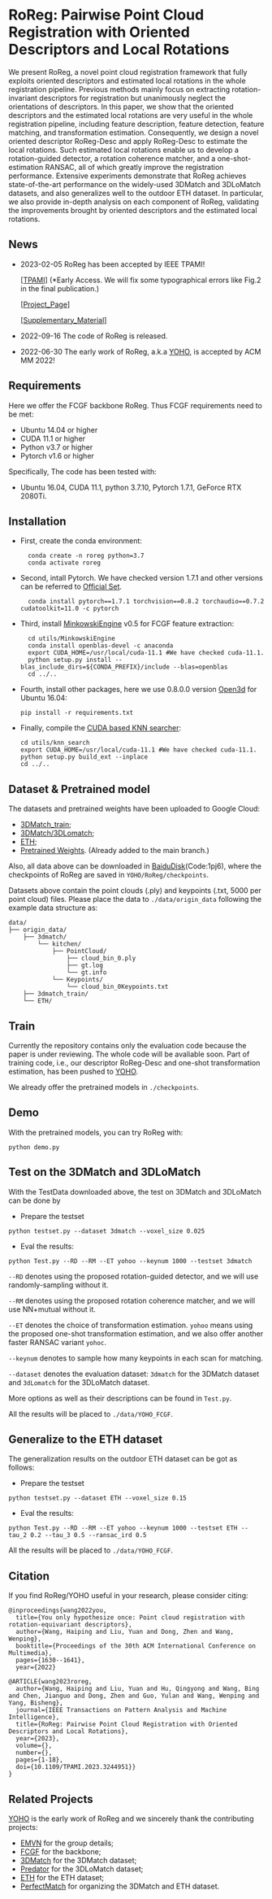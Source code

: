 # RoReg: Pairwise Point Cloud Registration with Oriented Descriptors and Local Rotations

We present RoReg, a novel point cloud registration framework that fully exploits oriented descriptors and estimated local rotations in the whole registration pipeline. Previous methods mainly focus on extracting rotation-invariant descriptors for registration but unanimously neglect the orientations of descriptors. In this paper, we show that the oriented descriptors and the estimated local rotations are very useful in the whole registration pipeline, including feature description, feature detection, feature matching, and transformation estimation. Consequently, we design a novel oriented descriptor RoReg-Desc and apply RoReg-Desc to estimate the local rotations. Such estimated local rotations enable us to develop a rotation-guided detector, a rotation coherence matcher, and a one-shot-estimation RANSAC, all of which greatly improve the registration performance. Extensive experiments demonstrate that RoReg achieves state-of-the-art performance on the widely-used 3DMatch and 3DLoMatch datasets, and also generalizes well to the outdoor ETH dataset. In particular, we also provide in-depth analysis on each component of RoReg, validating the improvements brought by oriented descriptors and the estimated local rotations.

## News

- 2023-02-05 RoReg has been accepted by IEEE TPAMI! 
  
  [[TPAMI]](https://doi.org/10.1109/TPAMI.2023.3244951)  (*Early Access. We will fix some typographical errors like Fig.2 in the final publication.)

  [[Project_Page]](https://hpwang-whu.github.io/RoReg/) 

  [[Supplementary_Material]](media/RoReg_Appendix.pdf)
- 2022-09-16 The code of RoReg is released.
- 2022-06-30 The early work of RoReg, a.k.a [YOHO](https://github.com/HpWang-whu/YOHO), is accepted by ACM MM 2022!

## Requirements
Here we offer the FCGF backbone RoReg. Thus FCGF requirements need to be met:
- Ubuntu 14.04 or higher
- CUDA 11.1 or higher
- Python v3.7 or higher
- Pytorch v1.6 or higher

Specifically, The code has been tested with:
- Ubuntu 16.04, CUDA 11.1, python 3.7.10, Pytorch 1.7.1, GeForce RTX 2080Ti.


## Installation
- First, create the conda environment:
  ```
    conda create -n roreg python=3.7
    conda activate roreg
  ```
- Second, intall Pytorch. We have checked version 1.7.1 and other versions can be referred to [Official Set](https://pytorch.org/get-started/previous-versions/).
  ```
    conda install pytorch==1.7.1 torchvision==0.8.2 torchaudio==0.7.2 cudatoolkit=11.0 -c pytorch
  ```
- Third, install [MinkowskiEngine](https://github.com/stanfordvl/MinkowskiEngine) v0.5 for FCGF feature extraction:
  ```
    cd utils/MinkowskiEngine
    conda install openblas-devel -c anaconda
    export CUDA_HOME=/usr/local/cuda-11.1 #We have checked cuda-11.1.
    python setup.py install --blas_include_dirs=${CONDA_PREFIX}/include --blas=openblas
    cd ../..
  ```
- Fourth, install other packages, here we use 0.8.0.0 version [Open3d](http://www.open3d.org/) for Ubuntu 16.04:
  ```
  pip install -r requirements.txt
  ```

- Finally, compile the [CUDA based KNN searcher](https://github.com/vincentfpgarcia/kNN-CUDA):
  ```
  cd utils/knn_search
  export CUDA_HOME=/usr/local/cuda-11.1 #We have checked cuda-11.1.
  python setup.py build_ext --inplace
  cd ../..
  ```

## Dataset & Pretrained model
The datasets and pretrained weights have been uploaded to Google Cloud:
- [3DMatch_train](https://drive.google.com/file/d/1mfnGL8pRvc6Rw6m6YnvNKdbpGxGJ081G/view?usp=sharing);
- [3DMatch/3DLomatch](https://drive.google.com/file/d/1UzGBPce5VspD2YIj7zWrrJYjsImSEc-5/view?usp=sharing);
- [ETH](https://drive.google.com/file/d/1hyurp5EOzvWGFB0kOl5Qylx1xGelpxaQ/view?usp=sharing);
- [Pretrained Weights](https://drive.google.com/file/d/1egPh8m41sAXeOfgxIFhvzl1r4QbR4YFX/view?usp=sharing). (Already added to the main branch.)

Also, all data above can be downloaded in [BaiduDisk](https://pan.baidu.com/s/17Rs9cTd1CVl9sPi9l2FL2Q)(Code:1pj6), where the checkpoints of RoReg are saved in ```YOHO/RoReg/checkpoints```.

Datasets above contain the point clouds (.ply) and keypoints (.txt, 5000 per point cloud) files. Please place the data to ```./data/origin_data``` following the example data structure as:

```
data/
├── origin_data/
    ├── 3dmatch/
    	└── kitchen/
            ├── PointCloud/
            	├── cloud_bin_0.ply
            	├── gt.log
            	└── gt.info
            └── Keypoints/
            	└── cloud_bin_0Keypoints.txt
    ├── 3dmatch_train/
    └── ETH/
```

## Train

Currently the repository contains only the evaluation code because the paper is under reviewing. The whole code will be avaliable soon. Part of training code, i.e., our descriptor RoReg-Desc and one-shot transformation estimation, has been pushed to [YOHO](https://github.com/HpWang-whu/YOHO).

We already offer the pretrained models in ```./checkpoints```.

## Demo

With the pretrained models, you can try RoReg with:
```
python demo.py
```

## Test on the 3DMatch and 3DLoMatch
With the TestData downloaded above, the test on 3DMatch and 3DLoMatch can be done by
- Prepare the testset
```
python testset.py --dataset 3dmatch --voxel_size 0.025
```
- Eval the results:
```
python Test.py --RD --RM --ET yohoo --keynum 1000 --testset 3dmatch
```

```--RD``` denotes using the proposed rotation-guided detector, and we will use randomly-sampling without it.

```--RM``` denotes using the proposed rotation coherence matcher, and we will use NN+mutual without it.

```--ET``` denotes the choice of transformation estimation. ```yohoo``` means using the proposed one-shot transformation estimation, and we also offer another faster RANSAC variant ```yohoc```.

```--keynum``` denotes to sample how many keypoints in each scan for matching.

```--dataset``` denotes the evaluation dataset: ```3dmatch``` for the 3DMatch dataset and ```3dLomatch``` for the 3DLoMatch dataset.

More options as well as their descriptions can be found in ```Test.py```.

All the results will be placed to ```./data/YOHO_FCGF```.


## Generalize to the ETH dataset
The generalization results on the outdoor ETH dataset can be got as follows:
- Prepare the testset
```
python testset.py --dataset ETH --voxel_size 0.15
```
- Eval the results:
```
python Test.py --RD --RM --ET yohoo --keynum 1000 --testset ETH --tau_2 0.2 --tau_3 0.5 --ransac_ird 0.5
```
All the results will be placed to ```./data/YOHO_FCGF```.


## Citation

If you find RoReg/YOHO useful in your research, please consider citing:

```
@inproceedings{wang2022you,
  title={You only hypothesize once: Point cloud registration with rotation-equivariant descriptors},
  author={Wang, Haiping and Liu, Yuan and Dong, Zhen and Wang, Wenping},
  booktitle={Proceedings of the 30th ACM International Conference on Multimedia},
  pages={1630--1641},
  year={2022}

@ARTICLE{wang2023roreg,
  author={Wang, Haiping and Liu, Yuan and Hu, Qingyong and Wang, Bing and Chen, Jianguo and Dong, Zhen and Guo, Yulan and Wang, Wenping and Yang, Bisheng},
  journal={IEEE Transactions on Pattern Analysis and Machine Intelligence}, 
  title={RoReg: Pairwise Point Cloud Registration with Oriented Descriptors and Local Rotations}, 
  year={2023},
  volume={},
  number={},
  pages={1-18},
  doi={10.1109/TPAMI.2023.3244951}}
}
```

## Related Projects
[YOHO](https://github.com/HpWang-whu/YOHO) is the early work of RoReg and we sincerely thank the contributing projects:
- [EMVN](http://github.com/daniilidis-group/emvn) for the group details;
- [FCGF](https://github.com/chrischoy/FCGF) for the backbone;
- [3DMatch](https://github.com/andyzeng/3dmatch-toolbox) for the 3DMatch dataset;
- [Predator](https://github.com/overlappredator/OverlapPredator) for the 3DLoMatch dataset;
- [ETH](https://projects.asl.ethz.ch/datasets/doku.php?id=laserregistration:laserregistration) for the ETH dataset;
- [PerfectMatch](https://github.com/zgojcic/3DSmoothNet) for organizing the 3DMatch and ETH dataset.




